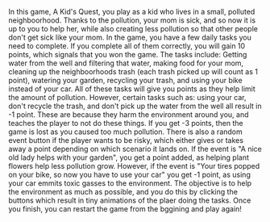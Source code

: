 In this game, A Kid's Quest, you play as a kid who lives in a small, polluted neighboorhood. Thanks to the pollution, your mom is sick, and so now it is up to you to help her, while also creating less pollution so that other people don't get sick like your mom. In the game, you have a few daily tasks you need to complete. If you complete all of them correctly, you will gain 10 points, which signals that you won the game. The tasks include: Getting water from the well and filtering that water, making food for your mom, cleaning up the neighboorhoods trash (each trash picked up will count as 1 point), watering your garden, recycling your trash, and using your bike instead of your car. All of these tasks will give you points as they help limit the amount of pollution. However, certain tasks such as: using your car, don't recycle the trash, and don't pick up the water from the well all result in -1 point. These are because they harm the environment around you, and teaches the player to not do these things. If you get -3 points, then the game is lost as you caused too much pollution. There is also a random event button if the player wants to be risky, which either gives or takes away a point depending on which scenario it lands on. If the event is "A nice old lady helps with your garden", you get a point added, as helping plant flowers help less pollution grow. However, if the event is "Your tires popped on your bike, so now you have to use your car" you get -1 point, as using your car emmits toxic gasses to the environment. The objective is to help the environment as much as possible, and you do this by clicking the buttons which result in tiny animations of the plaer doing the tasks. Once you finish, you can restart the game from the bggining and play again! 
